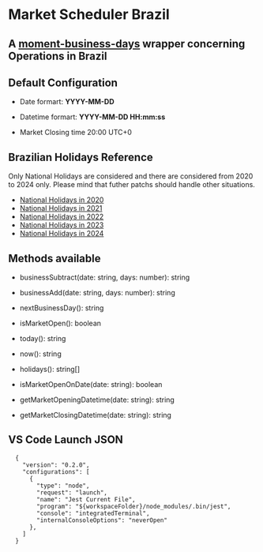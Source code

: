 # Market Scheduler Brazil
## A [moment-business-days](https://www.npmjs.com/package/moment-business-days) wrapper concerning Operations in Brazil


## Default Configuration
* Date formart: **YYYY-MM-DD**

* Datetime formart: **YYYY-MM-DD HH:mm:ss**

* Market Closing time 20:00 UTC+0

## Brazilian Holidays Reference
Only National Holidays are considered and there are considered from 2020 to 2024 only.
Please mind that futher patchs should handle other situations.
* [National Holidays in 2020](anbima.com.br/feriados/fer_nacionais/2020.asp)
* [National Holidays in 2021](anbima.com.br/feriados/fer_nacionais/2021.asp)
* [National Holidays in 2022](anbima.com.br/feriados/fer_nacionais/2022.asp)
* [National Holidays in 2023](anbima.com.br/feriados/fer_nacionais/2023.asp)
* [National Holidays in 2024](anbima.com.br/feriados/fer_nacionais/2024.asp)


## Methods available
  * businessSubtract(date: string, days: number): string

  * businessAdd(date: string, days: number): string 

  * nextBusinessDay(): string
  
  * isMarketOpen(): boolean 
  
  * today(): string
  
  * now(): string

  * holidays(): string[]

  * isMarketOpenOnDate(date: string): boolean 

  * getMarketOpeningDatetime(date: string): string
  
  * getMarketClosingDatetime(date: string): string


## VS Code Launch JSON

```
  {
    "version": "0.2.0",
    "configurations": [
      {
        "type": "node",
        "request": "launch",
        "name": "Jest Current File",
        "program": "${workspaceFolder}/node_modules/.bin/jest",
        "console": "integratedTerminal",
        "internalConsoleOptions": "neverOpen"
      },
    ]
  }
```